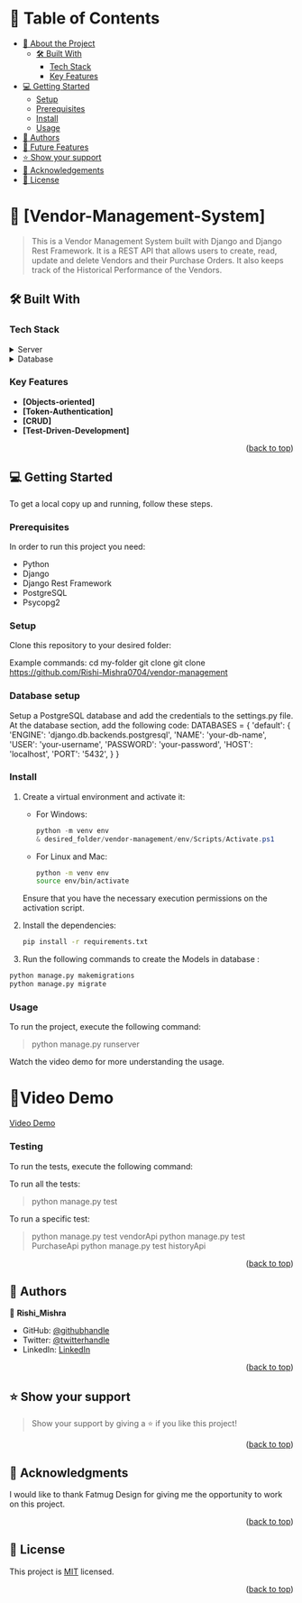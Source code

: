 # 📗 Table of Contents

- [📖 About the Project](#about-project)
  - [🛠 Built With](#built-with)
    - [Tech Stack](#tech-stack)
    - [Key Features](#key-features)
- [💻 Getting Started](#getting-started)
  - [Setup](#setup)
  - [Prerequisites](#prerequisites)
  - [Install](#install)
  - [Usage](#usage)
- [👥 Authors](#authors)
- [🔭 Future Features](#future-features)
- [⭐️ Show your support](#support)
- [🙏 Acknowledgements](#acknowledgements)
- [📝 License](#license)

<!-- PROJECT DESCRIPTION -->

# 📖 [Vendor-Management-System] <a name="about-project"></a>

> This is a Vendor Management System built with Django and Django Rest Framework. It is a REST API that allows users to create, read, update and delete Vendors and their Purchase Orders. It also keeps track of the Historical Performance of the Vendors.



## 🛠 Built With <a name="built-with"></a>

### Tech Stack <a name="tech-stack"></a>

<details>
  <summary>Server</summary>
  <ul>
    <li><a href="#">Python</a></li>
    <li><a href="#">Django</a></li>
    <li><a href="#">Django Rest Framework</a></li>
  </ul>
</details>

<details>
  <summary>Database</summary>
  <ul>
    <li><a href="#">PostgreSQL</a></li>
    <li><a href="#">Psycopg2</a></li>
  </ul>
</details>


<!-- Features -->

### Key Features <a name="key-features"></a>

- **[Objects-oriented]**
- **[Token-Authentication]**
- **[CRUD]**
- **[Test-Driven-Development]**

<p align="right">(<a href="#readme-top">back to top</a>)</p>

<!-- GETTING STARTED -->

## 💻 Getting Started <a name="getting-started"></a>

To get a local copy up and running, follow these steps.

### Prerequisites

In order to run this project you need:

<ul>
    <li>Python</li>
    <li>Django</li>
    <li>Django Rest Framework</li>
    <li>PostgreSQL</li>
    <li>Psycopg2</li>
</ul>

### Setup

Clone this repository to your desired folder:

Example commands:
cd my-folder
git clone git clone https://github.com/Rishi-Mishra0704/vendor-management

### Database setup
Setup a PostgreSQL database and add the credentials to the settings.py file. At the database section, add the following code:
DATABASES = {
   'default': {
       'ENGINE': 'django.db.backends.postgresql',
       'NAME': 'your-db-name',
       'USER': 'your-username',
       'PASSWORD': 'your-password',
       'HOST': 'localhost',
       'PORT': '5432',
   }
}


### Install

1. Create a virtual environment and activate it:
   - For Windows:
     ```powershell
     python -m venv env
     & desired_folder/vendor-management/env/Scripts/Activate.ps1
     ```

   - For Linux and Mac:
     ```bash
     python -m venv env
     source env/bin/activate
     ```

   Ensure that you have the necessary execution permissions on the activation script.

2. Install the dependencies:
   ```bash
   pip install -r requirements.txt
    ```
3. Run the following commands to create the Models in database :
```bash
python manage.py makemigrations
python manage.py migrate
```
### Usage

To run the project, execute the following command:

> python manage.py runserver

Watch the video demo for more understanding the usage.
## <h1>🚀Video Demo</h1><a name="Video-Demo" href = "">Video Demo</a>

### Testing
To run the tests, execute the following command:

To run all the tests:
> python manage.py test

To run a specific test:
> python manage.py test vendorApi
> python manage.py test PurchaseApi
> python manage.py test historyApi


<p align="right">(<a href="#readme-top">back to top</a>)</p>

<!-- AUTHORS -->

## 👥 Authors <a name="authors"></a>

👤 **Rishi_Mishra**

- GitHub: [@githubhandle](https://github.com/Rishi-Mishra0704)
- Twitter: [@twitterhandle](https://twitter.com/RishiMi31357764)
- LinkedIn: [LinkedIn](https://www.linkedin.com/in/rrmishra/)

<p align="right">(<a href="#readme-top">back to top</a>)</p>

<!-- SUPPORT -->

## ⭐️ Show your support <a name="support"></a>

> Show your support by giving a ⭐️ if you like this project!

<p align="right">(<a href="#readme-top">back to top</a>)</p>

<!-- ACKNOWLEDGEMENTS -->

## 🙏 Acknowledgments <a name="acknowledgements"></a>

I would like to thank Fatmug Design for giving me the opportunity to work on this project.

<p align="right">(<a href="#readme-top">back to top</a>)</p>

<!-- LICENSE -->

## 📝 License <a name="license"></a>

This project is [MIT](./LICENSE) licensed.

<p align="right">(<a href="#readme-top">back to top</a>)</p>

